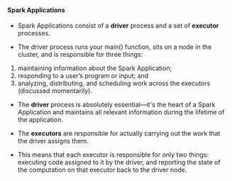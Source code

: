 #### Spark Applications

* Spark Applications consist of a <b>driver</b> process and a set of <b>executor</b> processes. 

* The driver process runs your main() function, sits on a node in the cluster, and is responsible for three things:

1) maintaining information about the Spark Application; 
2) responding to a user’s program or input; and
3) analyzing, distributing, and scheduling work across the executors (discussed momentarily). 

* The <b>driver</b> process is absolutely essential—it's the heart of a Spark Application and maintains all relevant information during the lifetime of the application.

* The <b>executors</b> are responsible for actually carrying out the work that the driver assigns them. 

* This means that each executor is responsible for only two things: executing code assigned to it by the driver, and reporting the state of the computation on that executor back to the driver node.
